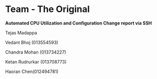 # Team - The Original
**Automated CPU Utilization and Configuration Change report via SSH**

Tejas Madappa 

Vedant Bhoj (013554593)

Chandra Mohan (013734227)

Ketan Rudrurkar (013708773)

Haoran Chen(012494781)
